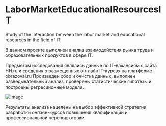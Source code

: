 # LaborMarketEducationalResourcesIT
Study of the interaction between the labor market and educational resources in the field of IT

В данном проекте  выполнен анализ взаимодействия рынка труда 
и образовательных продуктов в сфере IT.

Предметом исследования являлись данные по IT-вакансиям c сайта HH.ru и  сведения о размещенных он-лайн IT-курcах на платформе obrazoval.ru
Произведен сбор и очистка данных, выполнен разведывательный анализ, проверены статистические гипотезы и построены регресиионные модели.

![image](https://github.com/OlgaTalipova/LaborMarketEducationalResourcesIT/assets/95358146/b4790b20-69d9-4519-ac55-6e5c08e96de2)

Результаты анализа нацелены на выбор эффективной стратегии разработки онлайн-курсов повышения квалификации и профессиональной переподготовки.




